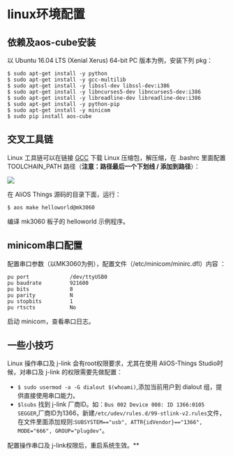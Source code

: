 # linux环境配置
## 依赖及aos-cube安装
以 Ubuntu 16.04 LTS (Xenial Xerus) 64-bit PC 版本为例，安装下列 pkg：

```
$ sudo apt-get install -y python
$ sudo apt-get install -y gcc-multilib
$ sudo apt-get install -y libssl-dev libssl-dev:i386
$ sudo apt-get install -y libncurses5-dev libncurses5-dev:i386
$ sudo apt-get install -y libreadline-dev libreadline-dev:i386
$ sudo apt-get install -y python-pip
$ sudo apt-get install -y minicom
$ sudo pip install aos-cube
```
## 交叉工具链
Linux 工具链可以在链接 [GCC](https://launchpad.net/gcc-arm-embedded/+download) 下载 Linux 压缩包，解压缩，在 .bashrc 里面配置
 TOOLCHAIN_PATH 路径（**注意：路径最后一个下划线 / 添加到路径**）：

![](https://img.alicdn.com/tfs/TB1GnAGg3oQMeJjy0FpXXcTxpXa-865-413.png)

在 AliOS Things 源码的目录下面，运行：

```
$ aos make helloworld@mk3060
```

编译 mk3060 板子的 helloworld 示例程序。

## minicom串口配置
配置串口参数（以MK3060为例），配置文件（/etc/minicom/minirc.dfl）内容 ：

```
pu port             /dev/ttyUSB0
pu baudrate         921600
pu bits             8
pu parity           N
pu stopbits         1
pu rtscts           No
```

启动 minicom，查看串口日志。

## 一些小技巧
Linux 操作串口及 j-link 会有root权限要求，尤其在使用 AliOS-Things Studio时候，对串口及 j-link 的权限需要先做配置：
- `$ sudo usermod -a -G dialout $(whoami)`,添加当前用户到 dialout 组，提供直接使用串口能力。
- `$lsubs` 找到 j-link 厂商ID。如：`Bus 002 Device 008: ID 1366:0105 SEGGER`,厂商ID为1366，新建`/etc/udev/rules.d/99-stlink-v2.rules`文件，在文件里面添加规则:`SUBSYSTEM=="usb", ATTR{idVendor}=="1366", MODE="666", GROUP="plugdev"`。

配置操作串口及 j-link权限后，重启系统生效。**
